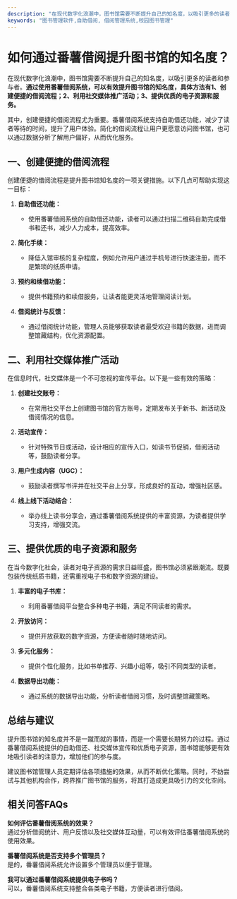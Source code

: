 ```yaml
---
description: "在现代数字化浪潮中，图书馆需要不断提升自己的知名度，以吸引更多的读者和参与者。**通过使用番薯借阅系统，可以有效提升图书馆的知名度，具体方法有1、创建便捷的借阅流程；2、利用社交媒体推广活动；3、提供优质的电子资源和服务。** "
keywords: "图书管理软件,自助借阅, 借阅管理系统,校园图书管理"
---
```

# 如何通过番薯借阅提升图书馆的知名度？

在现代数字化浪潮中，图书馆需要不断提升自己的知名度，以吸引更多的读者和参与者。**通过使用番薯借阅系统，可以有效提升图书馆的知名度，具体方法有1、创建便捷的借阅流程；2、利用社交媒体推广活动；3、提供优质的电子资源和服务。** 

其中，创建便捷的借阅流程尤为重要。番薯借阅系统支持自助借还功能，减少了读者等待的时间，提升了用户体验。简化的借阅流程让用户更愿意访问图书馆，也可以通过数据分析了解用户偏好，从而优化服务。

## **一、创建便捷的借阅流程**

创建便捷的借阅流程是提升图书馆知名度的一项关键措施。以下几点可帮助实现这一目标：

1. **自助借还功能：** 
   - 使用番薯借阅系统的自助借还功能，读者可以通过扫描二维码自助完成借书和还书，减少人力成本，提高效率。
   
2. **简化手续：**
   - 降低入馆审核的复杂程度，例如允许用户通过手机号进行快速注册，而不是繁琐的纸质申请。

3. **预约和续借功能：**
   - 提供书籍预约和续借服务，让读者能更灵活地管理阅读计划。

4. **借阅统计与反馈：**
   - 通过借阅统计功能，管理人员能够获取读者最受欢迎书籍的数据，进而调整馆藏结构，优化资源配置。

## **二、利用社交媒体推广活动**

在信息时代，社交媒体是一个不可忽视的宣传平台。以下是一些有效的策略：

1. **创建社交账号：** 
   - 在常用社交平台上创建图书馆的官方账号，定期发布关于新书、新活动及借阅情况的信息。

2. **活动宣传：**
   - 针对特殊节日或活动，设计相应的宣传入口，如读书节促销，借阅活动等，鼓励读者分享。

3. **用户生成内容（UGC）：**
   - 鼓励读者撰写书评并在社交平台上分享，形成良好的互动，增强社区感。

4. **线上线下活动结合：**
   - 举办线上读书分享会，通过番薯借阅系统提供的丰富资源，为读者提供学习支持，增强交流。

## **三、提供优质的电子资源和服务**

在当今数字化社会，读者对电子资源的需求日益旺盛，图书馆必须紧跟潮流。既要包装传统纸质书籍，还需重视电子书和数字资源的建设。

1. **丰富的电子书库：**
   - 利用番薯借阅平台整合多种电子书籍，满足不同读者的需求。

2. **开放访问：**
   - 提供开放获取的数字资源，方便读者随时随地访问。

3. **多元化服务：**
   - 提供个性化服务，比如书单推荐、兴趣小组等，吸引不同类型的读者。

4. **数据导出功能：**
   - 通过系统的数据导出功能，分析读者借阅习惯，及时调整馆藏策略。

## **总结与建议**

提升图书馆的知名度并不是一蹴而就的事情，而是一个需要长期努力的过程。通过番薯借阅系统提供的自助借还、社交媒体宣传和优质电子资源，图书馆能够更有效地吸引读者的注意力，增加他们的参与度。 

建议图书馆管理人员定期评估各项措施的效果，从而不断优化策略。同时，不妨尝试与其他机构合作，跨界推广图书馆的服务，将其打造成更具吸引力的文化空间。

## 相关问答FAQs

**如何评估番薯借阅系统的效果？**  
通过分析借阅统计、用户反馈以及社交媒体互动量，可以有效评估番薯借阅系统的使用效果。

**番薯借阅系统是否支持多个管理员？**  
是的，番薯借阅系统允许设置多个管理员以便于管理。

**我可以通过番薯借阅系统提供电子书吗？**  
可以，番薯借阅系统支持整合各类电子书籍，方便读者进行借阅。
